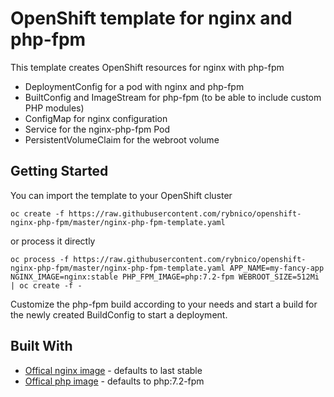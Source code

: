 # OpenShift template for nginx and php-fpm

This template creates OpenShift resources for nginx with php-fpm

* DeploymentConfig for a pod with nginx and php-fpm
* BuiltConfig and ImageStream for php-fpm (to be able to include custom PHP modules)
* ConfigMap for nginx configuration
* Service for the nginx-php-fpm Pod
* PersistentVolumeClaim for the webroot volume

## Getting Started

You can import the template to your OpenShift cluster

```
oc create -f https://raw.githubusercontent.com/rybnico/openshift-nginx-php-fpm/master/nginx-php-fpm-template.yaml
```

or process it directly

```
oc process -f https://raw.githubusercontent.com/rybnico/openshift-nginx-php-fpm/master/nginx-php-fpm-template.yaml APP_NAME=my-fancy-app NGINX_IMAGE=nginx:stable PHP_FPM_IMAGE=php:7.2-fpm WEBROOT_SIZE=512Mi | oc create -f -
```

Customize the php-fpm build according to your needs and start a build for the newly created BuildConfig to start a deployment.

## Built With

* [Offical nginx image](https://hub.docker.com/_/nginx/) - defaults to last stable
* [Offical php image](https://hub.docker.com/_/php/) - defaults to php:7.2-fpm
